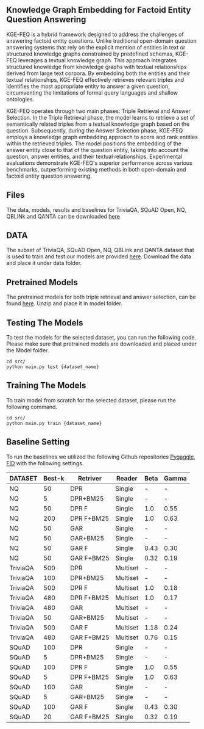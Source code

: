 ## Knowledge Graph Embedding for Factoid Entity Question Answering
KGE-FEQ is a hybrid framework designed to address the challenges of answering factoid entity questions. Unlike traditional open-domain question answering systems that rely on the explicit mention of entities in text or structured knowledge graphs constrained by predefined schemas, KGE-FEQ leverages a textual knowledge graph. This approach integrates structured knowledge from knowledge graphs with textual relationships derived from large text corpora. By embedding both the entities and their textual relationships, KGE-FEQ effectively retrieves relevant triples and identifies the most appropriate entity to answer a given question, circumventing the limitations of formal query languages and shallow ontologies.

KGE-FEQ operates through two main phases: Triple Retrieval and Answer Selection. In the Triple Retrieval phase, the model learns to retrieve a set of semantically related triples from a textual knowledge graph based on the question. Subsequently, during the Answer Selection phase, KGE-FEQ employs a knowledge graph embedding approach to score and rank entities within the retrieved triples. The model positions the embedding of the answer entity close to that of the question entity, taking into account the question, answer entities, and their textual relationships. Experimental evaluations demonstrate KGE-FEQ's superior performance across various benchmarks, outperforming existing methods in both open-domain and factoid entity question answering. 
## Files
The data, models, results and baselines for TriviaQA, SQuAD Open, NQ, QBLINk and QANTA can be downloaded [here](https://drive.google.com/drive/folders/1fQUyknhOIdm2N2O-xj8oSECcPixy9w4F?usp=share_link)

## DATA
The subset of TriviaQA, SQuAD Open, NQ, QBLink and QANTA dataset that is used to train and test our models are provided [here](https://drive.google.com/drive/folders/1fQUyknhOIdm2N2O-xj8oSECcPixy9w4F?usp=share_link). Download the data and place it under data folder.

## Pretrained Models
The pretrained models for both triple retrieval and answer selection, can be found [here](https://drive.google.com/drive/folders/1fQUyknhOIdm2N2O-xj8oSECcPixy9w4F?usp=share_link). Unzip and place it in model folder.

## Testing The Models
To test the models for the selected dataset, you can run the following code. Please make sure that pretrained models are downloaded and placed under the Model folder.

```
cd src/
python main.py test {dataset_name}
```

## Training The Models
To train model from scratch for the selected dataset, please run the following command. 
```
cd src/
python main.py train {dataset_name}
```

## Baseline Setting
To run the baselines we utilized the following Github repositories [Pygaggle](https://github.com/castorini/pygaggle/blob/master/docs/experiments-dpr-reader.md), [FID](https://github.com/facebookresearch/FiD) with the following settings.

|DATASET| Best-k|Retriver| Reader | Beta | Gamma |
|--------|--------|--------|--------|--------|--------|
| NQ | 50  | DPR  | Single  | -  | -  |
| NQ | 5  | DPR+BM25  | Single  | -  | -  | 
| NQ | 50  | DPR F  |  Single  | 1.0  | 0.55  |
| NQ | 200  | DPR F+BM25  | Single  | 1.0  | 0.63  |
| NQ | 50  | GAR  | Single  | -  | -  |
| NQ | 50  | GAR+BM25  | Single  | -  | -  |
| NQ | 50  | GAR F  | Single  | 0.43  | 0.30  |
| NQ | 50  | GAR F+BM25  | Single  | 0.32  | 0.19  |
| TriviaQA | 500  | DPR  | Multiset  | -  | -  |
| TriviaQA | 100  | DPR+BM25  | Multiset  | -  | -  | 
| TriviaQA | 500  | DPR F  |  Multiset  | 1.0  | 0.18  |
| TriviaQA | 480  | DPR F+BM25  | Multiset  | 1.0  | 0.17  |
| TriviaQA | 480  | GAR  | Multiset  | -  | -  |
| TriviaQA | 50  | GAR+BM25  | Multiset  | -  | -  |
| TriviaQA | 500  | GAR F  | Multiset  | 1.18  | 0.24  |
| TriviaQA | 480  | GAR F+BM25  | Multiset  | 0.76  | 0.15  |
| SQuAD | 100  | DPR  | Single  | -  | -  |
| SQuAD | 5  | DPR+BM25  | Single  | -  | -  | 
| SQuAD | 100  | DPR F  |  Single  | 1.0  | 0.55  |
| SQuAD | 5  | DPR F+BM25  | Single  | 1.0  | 0.63  |
| SQuAD | 100  | GAR  | Single  | -  | -  |
| SQuAD | 5  | GAR+BM25  | Single  | -  | -  |
| SQuAD | 100  | GAR F  | Single  | 0.43  | 0.30  |
| SQuAD | 20  | GAR F+BM25  | Single  | 0.32  | 0.19  |


